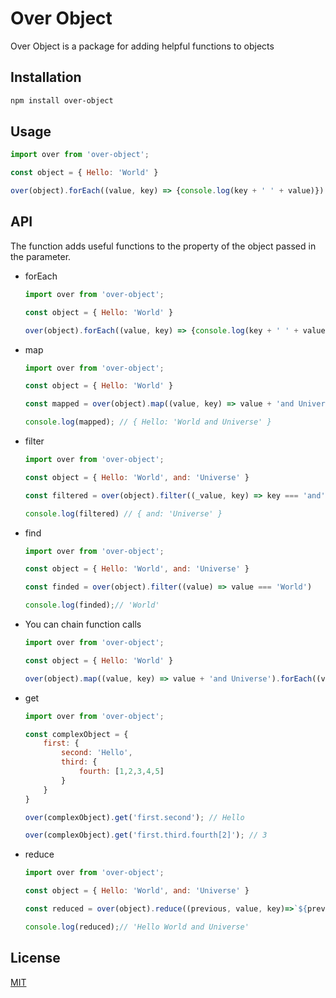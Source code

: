 # Over Object

Over Object is a package for adding helpful functions to objects

## Installation

```bash
npm install over-object
```
## Usage

```js
import over from 'over-object';

const object = { Hello: 'World' }

over(object).forEach((value, key) => {console.log(key + ' ' + value)})
```

## API

The function adds useful functions to the property of the object passed in the parameter.

- forEach
    ```js
    import over from 'over-object';

    const object = { Hello: 'World' }

    over(object).forEach((value, key) => {console.log(key + ' ' + value)}) // Hello World
    ```

- map
    ```js
    import over from 'over-object';

    const object = { Hello: 'World' }

    const mapped = over(object).map((value, key) => value + 'and Universe')

    console.log(mapped); // { Hello: 'World and Universe' }
    ```

- filter
    ```js
    import over from 'over-object';

    const object = { Hello: 'World', and: 'Universe' }

    const filtered = over(object).filter((_value, key) => key === 'and')

    console.log(filtered) // { and: 'Universe' }
    ```

- find
    ```js
    import over from 'over-object';

    const object = { Hello: 'World', and: 'Universe' }

    const finded = over(object).filter((value) => value === 'World')

    console.log(finded);// 'World'
    ```

- You can chain function calls
    ```js
    import over from 'over-object';

    const object = { Hello: 'World' }

    over(object).map((value, key) => value + 'and Universe').forEach((value, key) => {console.log(key + ' ' + value)}) // 'Hello World and Universe'
    ``` 

- get
    ```js
    import over from 'over-object';

    const complexObject = {
        first: {
            second: 'Hello',
            third: {
                fourth: [1,2,3,4,5]
            }
        }
    }

    over(complexObject).get('first.second'); // Hello
    
    over(complexObject).get('first.third.fourth[2]'); // 3
    ```

- reduce
    ```js
    import over from 'over-object';

    const object = { Hello: 'World', and: 'Universe' }

    const reduced = over(object).reduce((previous, value, key)=>`${previous}${key} ${value} `, '');

    console.log(reduced);// 'Hello World and Universe'
    ```

## License
[MIT](https://choosealicense.com/licenses/mit/)